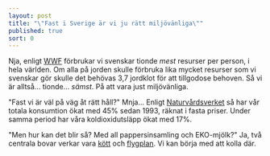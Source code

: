 ```yaml
---
layout: post
title: "\"Fast i Sverige är vi ju rätt miljövänliga\""
published: true
sort: 0
---
```





Nja, enligt [WWF](http://www.wwf.se/press/pressrum/pressmeddelanden/1580063-living-planet-report-2014-svenskarna-p-tionde-plats-i-vrstingligan "ekologiskt avtryck ") förbrukar vi svenskar tionde _mest_ resurser per person, i hela världen. Om alla på jorden skulle förbruka lika mycket resurser som vi svenskar gör skulle det behövas 3,7 jordklot för att tillgodose behoven. Så vi är alltså... tionde... _sämst_. På att vara just miljövänliga.

"Fast vi är väl på väg åt rätt håll?" Mnja... Enligt [Naturvårdsverket](https://www.naturvardsverket.se/Documents/publikationer6400/978-91-620-6653-6.pdf?pid=14404 "Naturvårdsverket - Hållbara konsumtionsmönster") så har vår totala konsumtion ökat med 45% sedan 1993, räknat i fasta priser. Under samma period har våra koldioxidutsläpp ökat med 17%. 

"Men hur kan det blir så? Med all pappersinsamling och EKO-mjölk?" Ja, två centrala bovar verkar vara [kött](/miljo/men-k-tt-r-ju-s-gott/) och [flygplan](/miljo/men-jag-m-ste-v-l-inte-sluta-flyga/). Vi kan börja med att kolla där.
